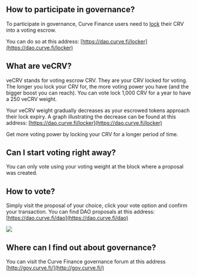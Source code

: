 ## **How to participate in governance?**

To participate in governance, Curve Finance users need to [lock](../crv-token/locking-your-crv.md) their CRV into a voting escrow.

You can do so at this address: [https://dao.curve.fi/locker](https://dao.curve.fi/locker)​

## **What are veCRV?**

veCRV stands for voting escrow CRV. They are your CRV locked for voting. The longer you lock your CRV for, the more voting power you have (and the bigger boost you can reach). You can vote lock 1,000 CRV for a year to have a 250 veCRV weight.

Your veCRV weight gradually decreases as your escrowed tokens approach their lock expiry. A graph illustrating the decrease can be found at this address: [https://dao.curve.fi/locker](https://dao.curve.fi/locker)​

Get more voting power by locking your CRV for a longer period of time.

## **Can I start voting right away?**

You can only vote using your voting weight at the block where a proposal was created.

## **How to vote?**

Simply visit the proposal of your choice, click your vote option and confirm your transaction. You can find DAO proposals at this address: [https://dao.curve.fi/dao](https://dao.curve.fi/dao)​

![](https://2254922201-files.gitbook.io/~/files/v0/b/gitbook-legacy-files/o/assets%2F-MFA0rQI3SzfbVFgp3Ic%2F-MFaCWag3CMFEYuEYadw%2F-MFaDb4b2tFZeaizUTvP%2Fimage.png?alt=media&token=31b6463c-0fe9-4dae-9584-8864bca62569)

## **Where can I find out about governance?**

You can visit the Curve Finance governance forum at this address [http://gov.curve.fi/](http://gov.curve.fi/)​

